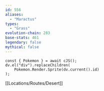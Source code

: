 ```yaml
---
id: 556
aliases:
  - "Maractus"
types:
  - "Grass"
evolution-chain: 283
base-stats: 461
legendary: false
mythical: false
---
```

```dataviewjs
const { Pokemon } = await cJS();
dv.el("div").replaceChildren(
	Pokemon.Render.Sprite(dv.current().id)
);
```

[[Locations/Routes/Desert]]
